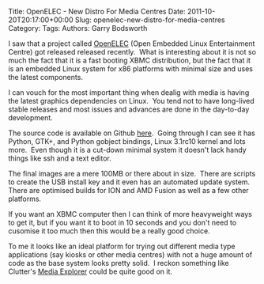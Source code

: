Title: OpenELEC - New Distro For Media Centres
Date: 2011-10-20T20:17:00+00:00
Slug: openelec-new-distro-for-media-centres
Category: 
Tags: 
Authors: Garry Bodsworth

I saw that a project called <a href="http://www.openelec.tv/">OpenELEC</a> (Open Embedded Linux Entertainment Centre) got released released recently.&nbsp; What is interesting about it is not so much the fact that it is a fast booting XBMC distribution, but the fact that it is an embedded Linux system for x86 platforms with minimal size and uses the latest components.

I can vouch for the most important thing when dealig with media is having the latest graphics dependencies on Linux.&nbsp; You tend not to have long-lived stable releases and most issues and advances are done in the day-to-day development.

The source code is available on Github <a href="https://github.com/OpenELEC/OpenELEC.tv">here</a>.&nbsp; Going through I can see it has Python, GTK+, and Python gobject bindings, Linux 3.1rc10 kernel and lots more.&nbsp; Even though it is a cut-down minimal system it doesn't lack handy things like ssh and a text editor.

The final images are a mere 100MB or there about in size.&nbsp; There are scripts to create the USB install key and it even has an automated update system.&nbsp; There are optimised builds for ION and AMD Fusion as well as a few other platforms.

If you want an XBMC computer then I can think of more heavyweight ways to get it, but if you want it to boot in 10 seconds and you don't need to cusomise it too much then this would be a really good choice.

To me it looks like an ideal platform for trying out different media type applications (say kiosks or other media centres) with not a huge amount of code as the base system looks pretty solid.&nbsp; I reckon something like Clutter's <a href="http://media-explorer.github.com/">Media Explorer</a> could be quite good on it.
